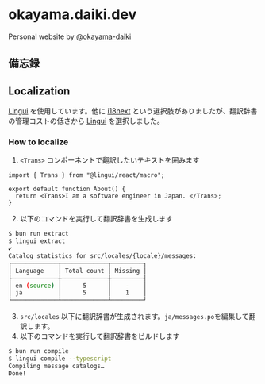 # okayama.daiki.dev

Personal website by [@okayama-daiki](https://github.com/okayama-daiki)

## 備忘録

## Localization

[Lingui](https://lingui.dev) を使用しています。他に [i18next](https://www.i18next.com) という選択肢がありましたが、翻訳辞書の管理コストの低さから [Lingui](https://lingui.dev) を選択しました。

### How to localize

1. `<Trans>` コンポーネントで翻訳したいテキストを囲みます

```tsx
import { Trans } from "@lingui/react/macro";

export default function About() {
  return <Trans>I am a software engineer in Japan. </Trans>;
}
```

2. 以下のコマンドを実行して翻訳辞書を生成します

```bash
$ bun run extract
$ lingui extract
✔
Catalog statistics for src/locales/{locale}/messages:
┌─────────────┬─────────────┬─────────┐
│ Language    │ Total count │ Missing │
├─────────────┼─────────────┼─────────┤
│ en (source) │      5      │    -    │
│ ja          │      5      │    1    │
└─────────────┴─────────────┴─────────┘
```

3. `src/locales` 以下に翻訳辞書が生成されます。`ja/messages.po`を編集して翻訳します。
4. 以下のコマンドを実行して翻訳辞書をビルドします

```bash
$ bun run compile
$ lingui compile --typescript
Compiling message catalogs…
Done!
```

